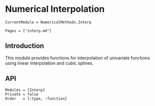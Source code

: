 # Numerical Interpolation

```@meta
CurrentModule = NumericalMethods.Interp
```

```@contents
Pages = ["interp.md"]
```

## Introduction

This module provides functions for interpolation of univariate functions using linear interpolation and cubic splines.

## API

```@autodocs
Modules = [Interp]
Private = false
Order   = [:type, :function]
```
